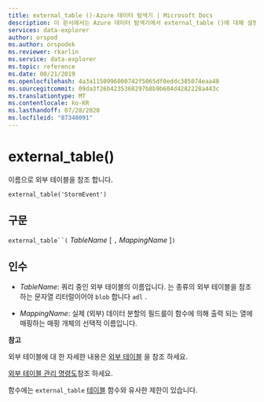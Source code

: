 ```yaml
---
title: external_table ()-Azure 데이터 탐색기 | Microsoft Docs
description: 이 문서에서는 Azure 데이터 탐색기에서 external_table ()에 대해 설명 합니다.
services: data-explorer
author: orspod
ms.author: orspodek
ms.reviewer: rkarlin
ms.service: data-explorer
ms.topic: reference
ms.date: 08/21/2019
ms.openlocfilehash: 4a3a1150996000742f5065df0eddc385074eaa48
ms.sourcegitcommit: 09da3f26b4235368297b8b9b604d4282228a443c
ms.translationtype: MT
ms.contentlocale: ko-KR
ms.lasthandoff: 07/28/2020
ms.locfileid: "87348091"
---
```

# <a name="external_table"></a>external_table()

이름으로 외부 테이블을 참조 합니다.

```kusto
external_table('StormEvent')
```

## <a name="syntax"></a>구문

`external_table``(` *TableName* [ `,` *MappingName* ]`)`

## <a name="arguments"></a>인수

* *TableName*: 쿼리 중인 외부 테이블의 이름입니다.
  는 종류의 외부 테이블을 참조 하는 문자열 리터럴이어야 `blob` 합니다 `adl` . <!-- TODO: Document data formats supported -->

* *MappingName*: 실제 (외부) 데이터 분할의 필드를이 함수에 의해 출력 되는 열에 매핑하는 매핑 개체의 선택적 이름입니다.

**참고**

외부 테이블에 대 한 자세한 내용은 [외부 테이블](schema-entities/externaltables.md) 을 참조 하세요.

[외부 테이블 관리 명령도](../management/externaltables.md)참조 하세요.

함수에는 `external_table` [테이블](tablefunction.md) 함수와 유사한 제한이 있습니다.